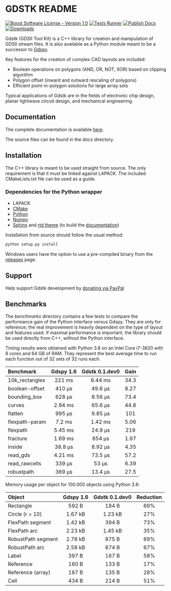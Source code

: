 # GDSTK README

[![Boost Software License - Version 1.0](https://img.shields.io/github/license/heitzmann/gdstk.svg)](https://www.boost.org/LICENSE_1_0.txt)
[![Tests Runner](https://github.com/heitzmann/gdstk/workflows/Tests%20Runner/badge.svg)](https://github.com/heitzmann/gdstk/actions)
[![Publish Docs](https://github.com/heitzmann/gdstk/workflows/Publish%20Docs/badge.svg)](http://heitzmann.github.io/gdstk)
[![Downloads](https://img.shields.io/github/downloads/heitzmann/gdstk/total.svg)](https://github.com/heitzmann/gdstk/releases)

Gdstk (GDSII Tool Kit) is a C++ library for creation and manipulation of GDSII stream files.
It is also available as a Python module meant to be a successor to [Gdspy](https://github.com/heitzmann/gdspy).

Key features for the creation of complex CAD layouts are included:

* Boolean operations on polygons (AND, OR, NOT, XOR) based on clipping algorithm
* Polygon offset (inward and outward rescaling of polygons)
* Efficient point-in-polygon solutions for large array sets

Typical applications of Gdstk are in the fields of electronic chip design, planar lightwave circuit design, and mechanical engineering.


## Documentation

The complete documentation is available [here](http://heitzmann.github.io/gdstk).

The source files can be found in the _docs_ directory.


## Installation

The C++ library is meant to be used straight from source.
The only requirement is that it must be linked against LAPACK.
The included CMakeLists.txt file can be used as a guide.

### Dependencies for the Python wrapper

* LAPACK
* [CMake](https://cmake.org/)
* [Python](https://www.python.org/)
* [Numpy](https://numpy.org/)
* [Sphinx](https://www.sphinx-doc.org/) and [rtd theme](https://sphinx-rtd-theme.readthedocs.io/) (to build the [documentation](http://heitzmann.github.io/gdstk))

Installation from source should follow the usual method:

```sh
python setup.py install
```

Windows users have the option to use a pre-compiled binary from the [releases](https://github.com/heitzmann/gdstk/releases) page.


## Support

Help support Gdstk development by [donating via PayPal](https://www.paypal.com/cgi-bin/webscr?cmd=_s-xclick&hosted_button_id=JD2EUE2WPPBQQ)


## Benchmarks

The _benchmarks_ directory contains a few tests to compare the performance gain of the Python interface versus Gdspy.
They are only for reference; the real improvement is heavily dependent on the type of layout and features used.
If maximal performance is important, the library should be used directly from C++, without the Python interface.

Timing results were obtained with Python 3.8 on an Intel Core i7-3820 with 8 cores and 64 GB of RAM.
They represent the best average time to run each function out of 32 sets of 32 runs each.

| Benchmark        |    Gdspy 1.6     |  Gdstk 0.1.dev0  |   Gain   |
| :--------------- | :--------------: | :--------------: | :------: |
| 10k_rectangles   |      221 ms      |     6.44 ms      |   34.3   |
| boolean-offset   |      410 μs      |     49.6 μs      |   8.27   |
| bounding_box     |      628 μs      |     8.56 μs      |   73.4   |
| curves           |     2.94 ms      |     65.6 μs      |   44.8   |
| flatten          |      995 μs      |     9.85 μs      |   101    |
| flexpath-param   |      7.2 ms      |     1.42 ms      |   5.06   |
| flexpath         |     5.45 ms      |     24.9 μs      |   219    |
| fracture         |     1.69 ms      |      854 μs      |   1.97   |
| inside           |     38.8 μs      |     8.92 μs      |   4.35   |
| read_gds         |     4.21 ms      |     73.5 μs      |   57.2   |
| read_rawcells    |      339 μs      |      53 μs       |   6.39   |
| robustpath       |      369 μs      |     13.4 μs      |   27.5   |

Memory usage per object for 100.000 objects using Python 3.8:

| Object               |    Gdspy 1.6     |  Gdstk 0.1.dev0  | Reduction |
| :------------------- | :--------------: | :--------------: | :-------: |
| Rectangle            |      592 B       |      184 B       |    69%    |
| Circle (r = 10)      |     1.67 kB      |     1.23 kB      |    27%    |
| FlexPath segment     |     1.42 kB      |      394 B       |    73%    |
| FlexPath arc         |     2.23 kB      |     1.45 kB      |    35%    |
| RobustPath segment   |     2.78 kB      |      875 B       |    69%    |
| RobustPath arc       |     2.58 kB      |      874 B       |    67%    |
| Label                |      397 B       |      167 B       |    58%    |
| Reference            |      160 B       |      133 B       |    17%    |
| Reference (array)    |      187 B       |      135 B       |    28%    |
| Cell                 |      434 B       |      214 B       |    51%    |
